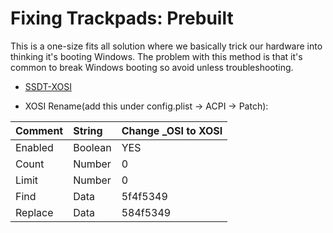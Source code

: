 # Fixing Trackpads: Prebuilt

This is a one-size fits all solution where we basically trick our hardware into thinking it's booting Windows. The problem with this method is that it's common to break Windows booting so avoid unless troubleshooting.

* [SSDT-XOSI](https://github.com/macos86/Getting-Started-With-ACPI/blob/master/extra-files/compiled/SSDT-XOSI.aml)

* XOSI Rename(add this under config.plist -> ACPI -> Patch):

| Comment | String | Change _OSI to XOSI |
| :--- | :--- | :--- |
| Enabled | Boolean | YES |
| Count | Number | 0 |
| Limit | Number | 0 |
| Find | Data | 5f4f5349 |
| Replace | Data | 584f5349 |
